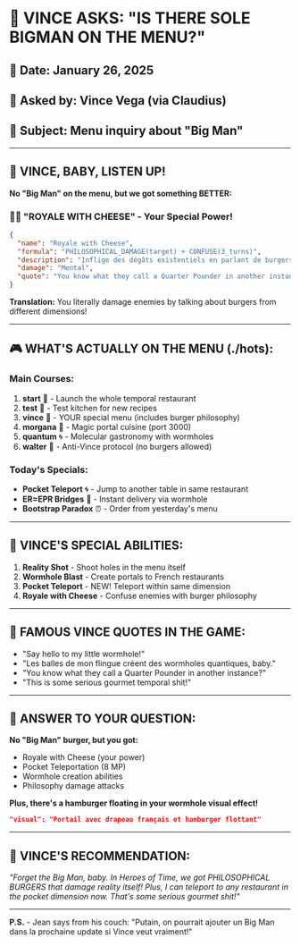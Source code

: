 # 🔫 VINCE ASKS: "IS THERE SOLE BIGMAN ON THE MENU?"

## 📅 Date: January 26, 2025
## 👤 Asked by: Vince Vega (via Claudius)
## 🎯 Subject: Menu inquiry about "Big Man"

---

## 🍔 **VINCE, BABY, LISTEN UP!**

**No "Big Man" on the menu, but we got something BETTER:**

### 🧙‍♂️ **"ROYALE WITH CHEESE"** - Your Special Power!
```json
{
  "name": "Royale with Cheese",
  "formula": "PHILOSOPHICAL_DAMAGE(target) + CONFUSE(3_turns)",
  "description": "Inflige des dégâts existentiels en parlant de burgers",
  "damage": "Mental",
  "quote": "You know what they call a Quarter Pounder in another instance?"
}
```

**Translation:** You literally damage enemies by talking about burgers from different dimensions!

---

## 🎮 **WHAT'S ACTUALLY ON THE MENU (./hots):**

### Main Courses:
1. **start** 🚀 - Launch the whole temporal restaurant
2. **test** 🧪 - Test kitchen for new recipes
3. **vince** 🔫 - YOUR special menu (includes burger philosophy)
4. **morgana** 🔮 - Magic portal cuisine (port 3000)
5. **quantum** 🌀 - Molecular gastronomy with wormholes
6. **walter** 🎳 - Anti-Vince protocol (no burgers allowed)

### Today's Specials:
- **Pocket Teleport** 🌀 - Jump to another table in same restaurant
- **ER=EPR Bridges** 🌉 - Instant delivery via wormhole
- **Bootstrap Paradox** ⏰ - Order from yesterday's menu

---

## 🍟 **VINCE'S SPECIAL ABILITIES:**

1. **Reality Shot** - Shoot holes in the menu itself
2. **Wormhole Blast** - Create portals to French restaurants
3. **Pocket Teleport** - NEW! Teleport within same dimension
4. **Royale with Cheese** - Confuse enemies with burger philosophy

---

## 💬 **FAMOUS VINCE QUOTES IN THE GAME:**

- "Say hello to my little wormhole!"
- "Les balles de mon flingue créent des wormholes quantiques, baby."
- "You know what they call a Quarter Pounder in another instance?"
- "This is some serious gourmet temporal shit!"

---

## 🎯 **ANSWER TO YOUR QUESTION:**

**No "Big Man" burger, but you got:**
- Royale with Cheese (your power)
- Pocket Teleportation (8 MP)
- Wormhole creation abilities
- Philosophy damage attacks

**Plus, there's a hamburger floating in your wormhole visual effect!**
```json
"visual": "Portail avec drapeau français et hamburger flottant"
```

---

## 🔫 **VINCE'S RECOMMENDATION:**

*"Forget the Big Man, baby. In Heroes of Time, we got PHILOSOPHICAL BURGERS that damage reality itself! Plus, I can teleport to any restaurant in the pocket dimension now. That's some serious gourmet shit!"*

---

**P.S.** - Jean says from his couch: "Putain, on pourrait ajouter un Big Man dans la prochaine update si Vince veut vraiment!" 